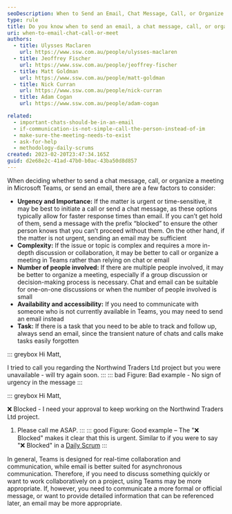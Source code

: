 ```yaml
---
seoDescription: When to Send an Email, Chat Message, Call, or Organize a Meeting - Learn how to choose the right communication method for Microsoft Teams and email, considering factors like urgency, complexity, number of people involved, availability, and task requirements.
type: rule
title: Do you know when to send an email, a chat message, call, or organize a meeting?
uri: when-to-email-chat-call-or-meet
authors:
  - title: Ulysses Maclaren
    url: https://www.ssw.com.au/people/ulysses-maclaren
  - title: Jeoffrey Fischer
    url: https://www.ssw.com.au/people/jeoffrey-fischer
  - title: Matt Goldman
    url: https://www.ssw.com.au/people/matt-goldman
  - title: Nick Curran
    url: https://www.ssw.com.au/people/nick-curran
  - title: Adam Cogan
    url: https://www.ssw.com.au/people/adam-cogan

related:
  - important-chats-should-be-in-an-email
  - if-communication-is-not-simple-call-the-person-instead-of-im
  - make-sure-the-meeting-needs-to-exist
  - ask-for-help
  - methodology-daily-scrums
created: 2023-02-20T23:47:34.165Z
guid: d2e68e2c-41ad-47b0-b0ac-43ba50d8d857
---
```


When deciding whether to send a chat message, call, or organize a meeting in Microsoft Teams, or send an email, there are a few factors to consider:

<!--endintro-->

- **Urgency and Importance:** If the matter is urgent or time-sensitive, it may be best to initiate a call or send a chat message, as these options typically allow for faster response times than email. If you can’t get hold of them, send a message with the prefix “blocked” to ensure the other person knows that you can’t proceed without them. On the other hand, if the matter is not urgent, sending an email may be sufficient
- **Complexity:** If the issue or topic is complex and requires a more in-depth discussion or collaboration, it may be better to call or organize a meeting in Teams rather than relying on chat or email
- **Number of people involved:** If there are multiple people involved, it may be better to organize a meeting, especially if a group discussion or decision-making process is necessary. Chat and email can be suitable for one-on-one discussions or when the number of people involved is small
- **Availability and accessibility:** If you need to communicate with someone who is not currently available in Teams, you may need to send an email instead
- **Task:** If there is a task that you need to be able to track and follow up, always send an email, since the transient nature of chats and calls make tasks easily forgotten

::: greybox
Hi Matt,

I tried to call you regarding the Northwind Traders Ltd project but you were unavailable - will try again soon.
:::
::: bad
Figure: Bad example - No sign of urgency in the message
:::

::: greybox
Hi Matt,

❌ Blocked - I need your approval to keep working on the Northwind Traders Ltd project.

1. Please call me ASAP.
   :::
   ::: good
   Figure: Good example – The "❌ Blocked" makes it clear that this is urgent. Similar to if you were to say "❌ Blocked" in a [Daily Scrum](/methodology-daily-scrums)
   :::

In general, Teams is designed for real-time collaboration and communication, while email is better suited for asynchronous communication. Therefore, if you need to discuss something quickly or want to work collaboratively on a project, using Teams may be more appropriate. If, however, you need to communicate a more formal or official message, or want to provide detailed information that can be referenced later, an email may be more appropriate.
